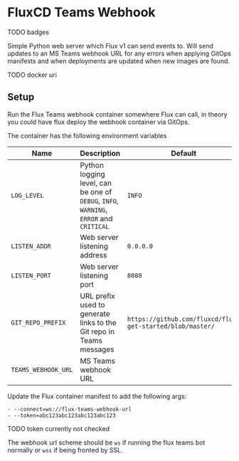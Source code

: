 # FluxCD Teams Webhook

TODO badges

Simple Python web server which Flux v1 can send events to. Will send updates to an MS Teams webhook URL for any errors when applying GitOps manifests and when deployments are updated when new images are found.

TODO docker uri

## Setup

Run the Flux Teams webhook container somewhere Flux can call, in theory you could have flux deploy the webhook container via GitOps.

The container has the following environment variables

| Name                | Description                                                                            | Default                                                   |
|---------------------|----------------------------------------------------------------------------------------|-----------------------------------------------------------|
| `LOG_LEVEL`         | Python logging level, can be one of `DEBUG`, `INFO`, `WARNING`, `ERROR` and `CRITICAL` | `INFO`                                                    |
| `LISTEN_ADDR`       | Web server listening address                                                           | `0.0.0.0`                                                 |
| `LISTEN_PORT`       | Web server listening port                                                              | `8080`                                                    |
| `GIT_REPO_PREFIX`   | URL prefix used to generate links to the Git repo in Teams messages                    | `https://github.com/fluxcd/flux-get-started/blob/master/` |
| `TEAMS_WEBHOOK_URL` | MS Teams webhook URL                                                                   |                                                           |

Update the Flux container manifest to add the following args:

```
- --connect=ws://flux-teams-webhook-url
- --token=abc123abc123abc123abc123
```

TODO token currently not checked

The webhook url scheme should be `ws` if running the flux teams bot normally or `wss` if being fronted by SSL.
